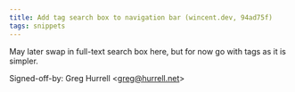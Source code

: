 ```yaml
---
title: Add tag search box to navigation bar (wincent.dev, 94ad75f)
tags: snippets
---
```


May later swap in full-text search box here, but for now go with tags as it is simpler.

Signed-off-by: Greg Hurrell &lt;greg@hurrell.net&gt;
